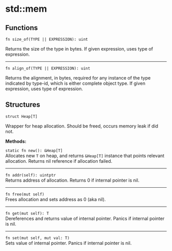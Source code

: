 # std::mem
## Functions
```jule
fn size_of(TYPE || EXPRESSION): uint
```
Returns the size of the type in bytes. If given expression, uses type of expression.

---

```jule
fn align_of(TYPE || EXPRESSION): uint
```
Returns the alignment, in bytes, required for any instance of the type indicated by type-id, which is either complete object type. If given expression, uses type of expression. 

## Structures

```jule
struct Heap[T]
```
Wrapper for heap allocation. Should be freed, occurs memory leak if did not.

**Methods:**

`static fn new(): &Heap[T]`\
Allocates new `T` on heap, and returns `&Heap[T]` instance that points relevant allocation. Returns nil reference if allocation failed.

---

`fn addr(self): uintptr`\
Returns address of allocation. Returns 0 if internal pointer is nil.

---

`fn free(mut self)`\
Frees allocation and sets address as 0 (aka nil).

---

`fn get(mut self): T`\
Dereferences and returns value of internal pointer. Panics if internal pointer is nil.

---

`fn set(mut self, mut val: T)`\
Sets value of internal pointer. Panics if internal pointer is nil.

